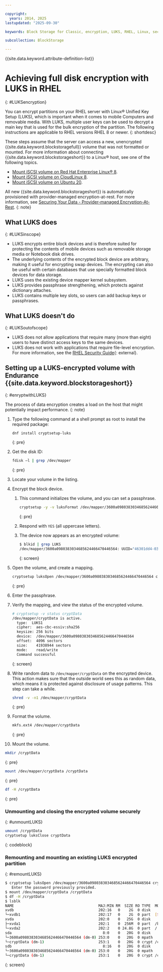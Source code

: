 ```yaml
---

copyright:
  years: 2014, 2025
lastupdated: "2025-09-30"

keywords: Block Storage for Classic, encryption, LUKS, RHEL, Linux, security, auxiliary storage

subcollection: BlockStorage

---
```

{{site.data.keyword.attribute-definition-list}}

# Achieving full disk encryption with LUKS in RHEL
{: #LUKSencryption}

You can encrypt partitions on your RHEL server with Linux&reg; Unified Key Setup (LUKS), which is important when it comes to mobile Computers and removable media. With LUKS, multiple user keys can be used to decrypt a main key that is used for the bulk encryption of the partition. The following instructions are applicable to RHEL versions RHEL 8 or newer.
{: shortdesc}

These steps assume that the server can access a new, unencrypted {{site.data.keyword.blockstoragefull}} volume that was not formatted or mounted. For more information about connecting {{site.data.keyword.blockstorageshort}} to a Linux&reg; host, see one of the following topics.
   - [Mount iSCSI volume on Red Hat Enterprise Linux&reg; 8](/docs/BlockStorage?topic=BlockStorage-mountingRHEL8).
   - [Mount iSCSI volume on CloudLinux 8](/docs/BlockStorage?topic=BlockStorage-mountingCloudLin8).
   - [Mount iSCSI volume on Ubuntu 20](/docs/BlockStorage?topic=BlockStorage-mountingUbu20).

All new {{site.data.keyword.blockstorageshort}} is automatically provisioned with provider-managed encryption-at-rest. For more information, see [Securing Your Data - Provider-managed Encryption-At-Rest](/docs/BlockStorage?topic=BlockStorage-mng-data).
{: note}

## What LUKS does
{: #LUKSinscope}

- LUKS encrypts entire block devices and is therefore suited for protecting the contents of mobile devices such as removable storage media or Notebook disk drives.
- The underlying contents of the encrypted block device are arbitrary, making it useful for encrypting swap devices. The encrypting can also be useful with certain databases that use specially formatted block devices for data storage.
- LUKS uses the existing device mapper kernel subsystem.
- LUKS provides passphrase strengthening, which protects against dictionary attaches.
- LUKS contains multiple key slots, so users can add backup keys or passphrases.

## What LUKS doesn't do
{: #LUKSoutofscope}

- LUKS does not allow applications that require many (more than eight) users to have distinct access keys to the same devices.
- LUKS does not work with applications that require file-level encryption. For more information, see the [RHEL Security Guide](https://docs.redhat.com/en/documentation/red_hat_enterprise_linux/7/html/security_guide/index){: external}.

## Setting up a LUKS-encrypted volume with Endurance {{site.data.keyword.blockstorageshort}}
{: #enryptwithLUKS}

The process of data encryption creates a load on the host that might potentially impact performance.
{: note}

1. Type the following command at a shell prompt as root to install the required package:
   ```sh
   dnf install cryptsetup-luks
   ```
   {: pre}

2. Get the disk ID:
   ```sh
   fdisk –l | grep /dev/mapper
   ```
   {: pre}

3. Locate your volume in the listing.
4. Encrypt the block device.

   1. This command initializes the volume, and you can set a passphrase.

      ```sh
      cryptsetup -y -v luksFormat /dev/mapper/3600a0980383034685624466470446564
      ```
      {: pre}

   2. Respond with `YES` (all uppercase letters).

   3. The device now appears as an encrypted volume:

      ```sh
      $ blkid | grep LUKS
      /dev/mapper/3600a0980383034685624466470446564: UUID="46301dd4-035a-4649-9d56-ec970ceebe01" TYPE="crypto_LUKS"
      ```
      {: screen}

5. Open the volume, and create a mapping.

   ```sh
   cryptsetup luksOpen /dev/mapper/3600a0980383034685624466470446564 cryptData
   ```
   {: pre}

6. Enter the passphrase.
7. Verify the mapping, and view the status of the encrypted volume.

   ```sh
   # cryptsetup -v status cryptData
   /dev/mapper/cryptData is active.
     type:  LUKS1
     cipher:  aes-cbc-essiv:sha256
     keysize: 256 bits
     device:  /dev/mapper/3600a0980383034685624466470446564
     offset:  4096 sectors
     size:    41938944 sectors
     mode:    read/write
     Command successful
   ```
   {: screen}

8. Write random data to `/dev/mapper/cryptData` on the encrypted device. This action makes sure that the outside world sees this as random data, which means it is protected against disclosure of usage patterns. This step can take a while.
   
   ```sh
   shred -v -n1 /dev/mapper/cryptData
   ```
   {: pre}

9. Format the volume.
   
   ```sh
   mkfs.ext4 /dev/mapper/cryptData
   ```
   {: pre}

10. Mount the volume.
   
   ```sh
   mkdir /cryptData
   ```
   {: pre}

   ```sh
   mount /dev/mapper/cryptData /cryptData
   ```
   {: pre}

   ```sh
   df -H /cryptData
   ```
   {: pre}

### Unmounting and closing the encrypted volume securely
{: #unmountLUKS}

   ```sh
   umount /cryptData
   cryptsetup luksClose cryptData
   ```
   {: codeblock}

### Remounting and mounting an existing LUKS encrypted partition
{: #remountLUKS}

   ```sh
   $ cryptsetup luksOpen /dev/mapper/3600a0980383034685624466470446564 cryptData
      Enter the password previously provided.
   $ mount /dev/mapper/cryptData /cryptData
   $ df -H /cryptData
   $ lsblk
   NAME                                       MAJ:MIN RM  SIZE RO TYPE  MOUNTPOINT
   xvdb                                       202:16   0    2G  0 disk
   └─xvdb1                                    202:17   0    2G  0 part  [SWAP]
   xvda                                       202:0    0   25G  0 disk
   ├─xvda1                                    202:1    0  256M  0 part  /boot
   └─xvda2                                    202:2    0 24.8G  0 part  /
   sda                                          8:0    0   20G  0 disk
   └─3600a0980383034685624466470446564 (dm-0) 253:0    0   20G  0 mpath
   └─cryptData (dm-1)                         253:1    0   20G  0 crypt /cryptData
   sdb                                          8:16   0   20G  0 disk
   └─3600a0980383034685624466470446564 (dm-0) 253:0    0   20G  0 mpath
   └─cryptData (dm-1)                         253:1    0   20G  0 crypt /cryptData
   ```
   {: screen}
